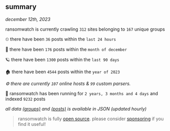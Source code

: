 
## summary
_december 12th, 2023_

ransomwatch is currently crawling `312` sites belonging to `167` unique groups

⏲ there have been `36` posts within the `last 24 hours`

🦈 there have been `176` posts within the `month of december`

🪐 there have been `1300` posts within the `last 90 days`

🏚 there have been `4544` posts within the `year of 2023`

_⚙️ there are currently `107` online hosts & `99` custom parsers._

🦕 ransomwatch has been running for `2 years, 3 months and 4 days` and indexed `9232` posts

_all data  [(groups)](http://ransomwhat.telemetry.ltd/groups) and [(posts)](http://ransomwhat.telemetry.ltd/posts) is available in JSON (updated hourly)_

> ransomwatch is fully [open source](https://github.com/joshhighet/ransomwatch#ransomwatch--). please consider [sponsoring](https://github.com/sponsors/joshhighet) if you find it useful!
